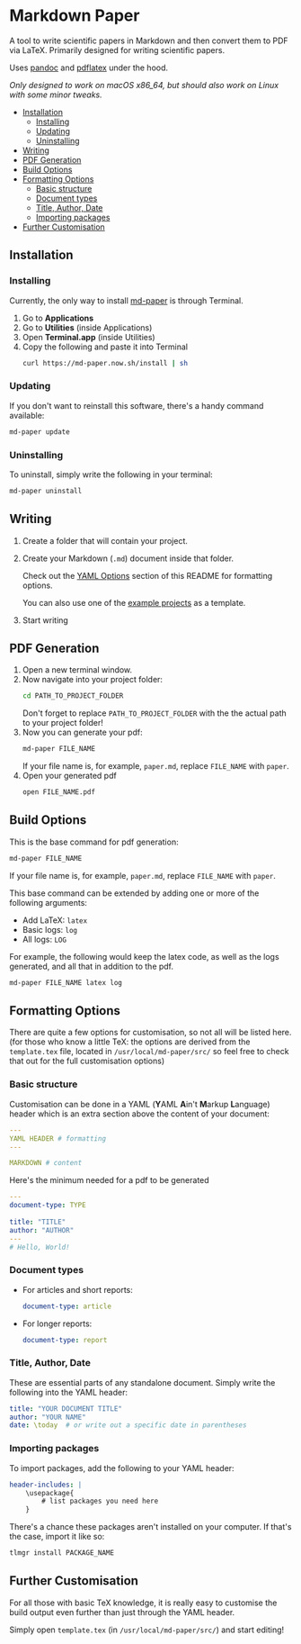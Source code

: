 # Markdown Paper

A tool to write scientific papers in Markdown and then convert them to PDF via LaTeX.
Primarily designed for writing scientific papers.

Uses [pandoc](https://pandoc.org) and [pdflatex](https://www.latex-project.org) under the hood.

*Only designed to work on macOS x86_64, but should also work on Linux with some minor tweaks.*

- [Installation](#installation)
    - [Installing](#installing)
    - [Updating](#updating)
    - [Uninstalling](#uninstalling)
- [Writing](#writing)
- [PDF Generation](#pdf-generation)
- [Build Options](#build-options)
- [Formatting Options](#formatting-options)
    - [Basic structure](#basic-structure)
    - [Document types](#document-types)
    - [Title, Author, Date](#title-author-date)
    - [Importing packages](#importing-packages)
- [Further Customisation](#further-customisation)

## Installation
### Installing
Currently, the only way to install [md-paper](https://md-paper.now.sh) is through Terminal.
1.  Go to **Applications**
2.  Go to **Utilities** (inside Applications)
3.  Open **Terminal.app** (inside Utilities)
4.  Copy the following and paste it into Terminal
    ``` sh
    curl https://md-paper.now.sh/install | sh
    ```

### Updating
If you don't want to reinstall this software, there's a handy command available:
``` sh
md-paper update
```

### Uninstalling
To uninstall, simply write the following in your terminal:
``` sh
md-paper uninstall
```

## Writing 
1.  
    Create a folder that will contain your project.
2.  
    Create your Markdown (`.md`) document inside that folder.
    
    Check out the [YAML Options](#YAML-Options) section of this README for formatting options.
    
    You can also use one of the [example projects](https://md-paper.now.sh/docs/example-papers) as a template.
3.  
    Start writing

## PDF Generation
1. 
    Open a new terminal window.
2.  
    Now navigate into your project folder:
    ``` sh
    cd PATH_TO_PROJECT_FOLDER
    ```
    Don't forget to replace `PATH_TO_PROJECT_FOLDER` with the the actual path to your project folder!
3.  
    Now you can generate your pdf:
    ``` sh
    md-paper FILE_NAME
    ```
    If your file name is, for example, `paper.md`, replace `FILE_NAME` with `paper`.
4.  
    Open your generated pdf
    ``` sh
    open FILE_NAME.pdf
    ```

## Build Options
This is the base command for pdf generation:
``` sh
md-paper FILE_NAME
```
If your file name is, for example, `paper.md`, replace `FILE_NAME` with `paper`.

This base command can be extended by adding one or more of the following arguments:
- Add LaTeX: `latex`
- Basic logs: `log`
- All logs: `LOG`

For example, the following would keep the latex code, as well as the logs generated, and all that in addition to the pdf.
``` sh
md-paper FILE_NAME latex log
```

## Formatting Options
There are quite a few options for customisation, so not all will be listed here. (for those who know a little TeX: the options are derived from the `template.tex` file, located in `/usr/local/md-paper/src/` so feel free to check that out for the full customisation options)

### Basic structure
Customisation can be done in a YAML (**Y**AML **A**in't **M**arkup **L**anguage) header which is an extra section above the content of your document:
``` YAML
---
YAML HEADER # formatting
---

MARKDOWN # content
```
Here's the minimum needed for a pdf to be generated
``` YAML
---
document-type: TYPE
    
title: "TITLE"
author: "AUTHOR"
---
# Hello, World!
```

### Document types
-   For articles and short reports:
    ``` YAML
    document-type: article
    ```
-   For longer reports:
    ``` YAML
    document-type: report
    ```

### Title, Author, Date
These are essential parts of any standalone document. Simply write the following into the YAML header:
``` YAML
title: "YOUR DOCUMENT TITLE"
author: "YOUR NAME"
date: \today  # or write out a specific date in parentheses
```

### Importing packages
To import packages, add the following to your YAML header:
``` YAML
header-includes: |
    \usepackage{ 
        # list packages you need here
    }
```

There's a chance these packages aren't installed on your computer. If that's the case, import it like so:
``` sh
tlmgr install PACKAGE_NAME
```

## Further Customisation
For all those with basic TeX knowledge, it is really easy to customise the build output even further than just through the YAML header.

Simply open `template.tex` (in `/usr/local/md-paper/src/`) and start editing!
